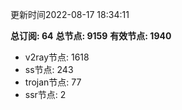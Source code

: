 更新时间2022-08-17 18:34:11

**总订阅: 64**
**总节点: 9159**
**有效节点: 1940**
- v2ray节点: 1618
- ss节点: 243
- trojan节点: 77
- ssr节点: 2
